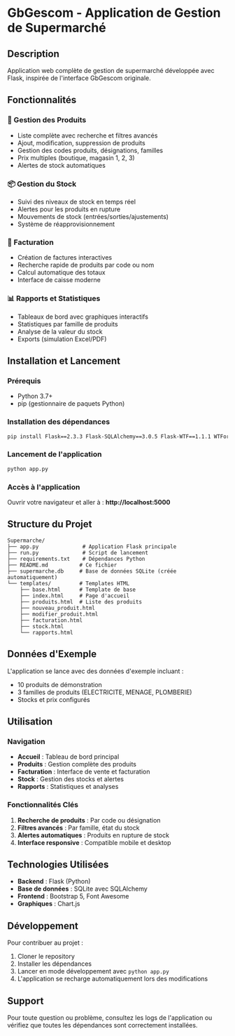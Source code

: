 # GbGescom - Application de Gestion de Supermarché

## Description
Application web complète de gestion de supermarché développée avec Flask, inspirée de l'interface GbGescom originale.

## Fonctionnalités

### 🏪 Gestion des Produits
- Liste complète avec recherche et filtres avancés
- Ajout, modification, suppression de produits
- Gestion des codes produits, désignations, familles
- Prix multiples (boutique, magasin 1, 2, 3)
- Alertes de stock automatiques

### 📦 Gestion du Stock
- Suivi des niveaux de stock en temps réel
- Alertes pour les produits en rupture
- Mouvements de stock (entrées/sorties/ajustements)
- Système de réapprovisionnement

### 🧾 Facturation
- Création de factures interactives
- Recherche rapide de produits par code ou nom
- Calcul automatique des totaux
- Interface de caisse moderne

### 📊 Rapports et Statistiques
- Tableaux de bord avec graphiques interactifs
- Statistiques par famille de produits
- Analyse de la valeur du stock
- Exports (simulation Excel/PDF)

## Installation et Lancement

### Prérequis
- Python 3.7+
- pip (gestionnaire de paquets Python)

### Installation des dépendances
```bash
pip install Flask==2.3.3 Flask-SQLAlchemy==3.0.5 Flask-WTF==1.1.1 WTForms==3.0.1 Werkzeug==2.3.7 python-dotenv==1.0.0
```

### Lancement de l'application
```bash
python app.py
```

### Accès à l'application
Ouvrir votre navigateur et aller à : **http://localhost:5000**

## Structure du Projet
```
Supermarche/
├── app.py              # Application Flask principale
├── run.py              # Script de lancement
├── requirements.txt    # Dépendances Python
├── README.md          # Ce fichier
├── supermarche.db     # Base de données SQLite (créée automatiquement)
└── templates/         # Templates HTML
    ├── base.html      # Template de base
    ├── index.html     # Page d'accueil
    ├── produits.html  # Liste des produits
    ├── nouveau_produit.html
    ├── modifier_produit.html
    ├── facturation.html
    ├── stock.html
    └── rapports.html
```

## Données d'Exemple
L'application se lance avec des données d'exemple incluant :
- 10 produits de démonstration
- 3 familles de produits (ELECTRICITE, MENAGE, PLOMBERIE)
- Stocks et prix configurés

## Utilisation

### Navigation
- **Accueil** : Tableau de bord principal
- **Produits** : Gestion complète des produits
- **Facturation** : Interface de vente et facturation
- **Stock** : Gestion des stocks et alertes
- **Rapports** : Statistiques et analyses

### Fonctionnalités Clés
1. **Recherche de produits** : Par code ou désignation
2. **Filtres avancés** : Par famille, état du stock
3. **Alertes automatiques** : Produits en rupture de stock
4. **Interface responsive** : Compatible mobile et desktop

## Technologies Utilisées
- **Backend** : Flask (Python)
- **Base de données** : SQLite avec SQLAlchemy
- **Frontend** : Bootstrap 5, Font Awesome
- **Graphiques** : Chart.js

## Développement
Pour contribuer au projet :
1. Cloner le repository
2. Installer les dépendances
3. Lancer en mode développement avec `python app.py`
4. L'application se recharge automatiquement lors des modifications

## Support
Pour toute question ou problème, consultez les logs de l'application ou vérifiez que toutes les dépendances sont correctement installées.


